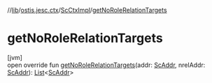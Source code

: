 //[lib](../../../index.md)/[ostis.jesc.ctx](../index.md)/[ScCtxImpl](index.md)/[getNoRoleRelationTargets](get-no-role-relation-targets.md)

# getNoRoleRelationTargets

[jvm]\
open override fun [getNoRoleRelationTargets](get-no-role-relation-targets.md)(addr: [ScAddr](../../ostis.jesc.client.model.addr/-sc-addr/index.md), nrelAddr: [ScAddr](../../ostis.jesc.client.model.addr/-sc-addr/index.md)): [List](https://kotlinlang.org/api/latest/jvm/stdlib/kotlin.collections/-list/index.html)&lt;[ScAddr](../../ostis.jesc.client.model.addr/-sc-addr/index.md)&gt;
